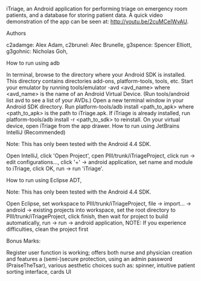 iTriage, 
an Android application for performing triage on emergency room patients, and a database for storing patient data.
A quick video demonstration of the app can be seen at: http://youtu.be/2cuMCeIWvAU.

Authors

c2adamge: Alex Adam,
c2brunel: Alec Brunelle,
g3spence: Spencer Elliott,
g3gohnic: Nicholas Goh,

How to run using adb

In terminal, browse to the directory where your Android SDK is installed. This directory contains directories add-ons, platform-tools, tools, etc.
Start your emulator by running tools/emulator -avd <avd_name> where <avd_name> is the name of an Android Virtual Device. (Run tools/android list avd to see a list of your AVDs.)
Open a new terminal window in your Android SDK directory.
Run platform-tools/adb install <path_to_apk> where <path_to_apk> is the path to iTriage.apk. If iTriage is already installed, run platform-tools/adb install -r <path_to_sdk> to reinstall.
On your virtual device, open iTriage from the app drawer.
How to run using JetBrains IntelliJ (Recommended)

Note: This has only been tested with the Android 4.4 SDK.

Open IntelliJ,
click 'Open Project',
cpen PIII/trunk/iTriageProject,
click run -> edit configurations...,
click '+' -> android application,
set name and module to iTriage,
click OK,
run -> run 'iTriage'.

How to run using Eclipse ADT,

Note: This has only been tested with the Android 4.4 SDK.

Open Eclipse,
set workspace to PIII/trunk/iTriageProject,
file -> import... -> android -> existing projects into workspace,
set the root directory to PIII/trunk/iTriageProject,
click finish, then wait for project to build automatically,
run -> run -> android application,
NOTE: If you experience difficulties, clean the project first

Bonus Marks:

Register user function is working; offers both nurse and physician creation and features a (semi-)secure protection, using an admin password (PraiseTheTsar),
various aesthetic choices such as:
spinner,
intuitive patient sorting interface,
cards UI
